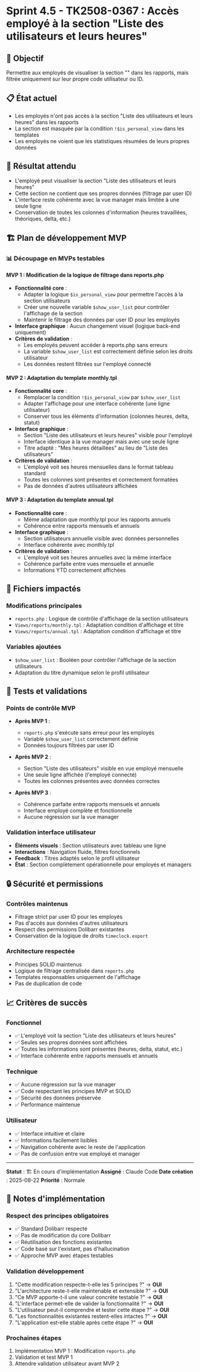 # Sprint 4.5 - TK2508-0367 : Accès employé à la section "Liste des utilisateurs et leurs heures"

## 🎯 Objectif
Permettre aux employés de visualiser la section "<!-- Liste des utilisateurs et leurs heures -->" dans les rapports, mais filtrée uniquement sur leur propre code utilisateur ou ID.

## 📋 État actuel
- Les employés n'ont pas accès à la section "Liste des utilisateurs et leurs heures" dans les rapports
- La section est masquée par la condition `!$is_personal_view` dans les templates
- Les employés ne voient que les statistiques résumées de leurs propres données

## 🎯 Résultat attendu
- L'employé peut visualiser la section "Liste des utilisateurs et leurs heures"
- Cette section ne contient que ses propres données (filtrage par user ID)
- L'interface reste cohérente avec la vue manager mais limitée à une seule ligne
- Conservation de toutes les colonnes d'information (heures travaillées, théoriques, delta, etc.)

## 🏗️ Plan de développement MVP

### 📊 Découpage en MVPs testables

#### **MVP 1 : Modification de la logique de filtrage dans reports.php**
- **Fonctionnalité core** : 
  - Adapter la logique `$is_personal_view` pour permettre l'accès à la section utilisateurs
  - Créer une nouvelle variable `$show_user_list` pour contrôler l'affichage de la section
  - Maintenir le filtrage des données par user ID pour les employés
- **Interface graphique** : Aucun changement visuel (logique back-end uniquement)
- **Critères de validation** : 
  - Les employés peuvent accéder à reports.php sans erreurs
  - La variable `$show_user_list` est correctement définie selon les droits utilisateur
  - Les données restent filtrées sur l'employé connecté

#### **MVP 2 : Adaptation du template monthly.tpl**
- **Fonctionnalité core** :
  - Remplacer la condition `!$is_personal_view` par `$show_user_list` 
  - Adapter l'affichage pour une interface cohérente (une ligne utilisateur)
  - Conserver tous les éléments d'information (colonnes heures, delta, statut)
- **Interface graphique** :
  - Section "Liste des utilisateurs et leurs heures" visible pour l'employé
  - Interface identique à la vue manager mais avec une seule ligne
  - Titre adapté : "Mes heures détaillées" au lieu de "Liste des utilisateurs"
- **Critères de validation** :
  - L'employé voit ses heures mensuelles dans le format tableau standard
  - Toutes les colonnes sont présentes et correctement formatées
  - Pas de données d'autres utilisateurs affichées

#### **MVP 3 : Adaptation du template annual.tpl**
- **Fonctionnalité core** :
  - Même adaptation que monthly.tpl pour les rapports annuels
  - Cohérence entre rapports mensuels et annuels
- **Interface graphique** :
  - Section utilisateurs annuelle visible avec données personnelles
  - Interface cohérente avec monthly.tpl
- **Critères de validation** :
  - L'employé voit ses heures annuelles avec la même interface
  - Cohérence parfaite entre vues mensuelle et annuelle
  - Informations YTD correctement affichées

## 📁 Fichiers impactés

### Modifications principales
- `reports.php` : Logique de contrôle d'affichage de la section utilisateurs
- `Views/reports/monthly.tpl` : Adaptation condition d'affichage et titre
- `Views/reports/annual.tpl` : Adaptation condition d'affichage et titre

### Variables ajoutées
- `$show_user_list` : Booléen pour contrôler l'affichage de la section utilisateurs
- Adaptation du titre dynamique selon le profil utilisateur

## 🧪 Tests et validations

### Points de contrôle MVP
- **Après MVP 1** : 
  - `reports.php` s'exécute sans erreur pour les employés
  - Variable `$show_user_list` correctement définie
  - Données toujours filtrées par user ID

- **Après MVP 2** : 
  - Section "Liste des utilisateurs" visible en vue employé mensuelle
  - Une seule ligne affichée (l'employé connecté)
  - Toutes les colonnes présentes avec données correctes

- **Après MVP 3** : 
  - Cohérence parfaite entre rapports mensuels et annuels
  - Interface employé complète et fonctionnelle
  - Aucune régression sur la vue manager

### Validation interface utilisateur
- **Éléments visuels** : Section utilisateurs avec tableau une ligne
- **Interactions** : Navigation fluide, filtres fonctionnels
- **Feedback** : Titres adaptés selon le profil utilisateur
- **État** : Section complètement opérationnelle pour employés et managers

## 🔒 Sécurité et permissions

### Contrôles maintenus
- Filtrage strict par user ID pour les employés
- Pas d'accès aux données d'autres utilisateurs
- Respect des permissions Dolibarr existantes
- Conservation de la logique de droits `timeclock.export`

### Architecture respectée
- Principes SOLID maintenus
- Logique de filtrage centralisée dans `reports.php`
- Templates responsables uniquement de l'affichage
- Pas de duplication de code

## 📈 Critères de succès

### Fonctionnel
- ✅ L'employé voit la section "Liste des utilisateurs et leurs heures"
- ✅ Seules ses propres données sont affichées
- ✅ Toutes les informations sont présentes (heures, delta, statut, etc.)
- ✅ Interface cohérente entre rapports mensuels et annuels

### Technique
- ✅ Aucune régression sur la vue manager
- ✅ Code respectant les principes MVP et SOLID
- ✅ Sécurité des données préservée
- ✅ Performance maintenue

### Utilisateur
- ✅ Interface intuitive et claire
- ✅ Informations facilement lisibles
- ✅ Navigation cohérente avec le reste de l'application
- ✅ Pas de confusion entre vue employé et manager

---

**Statut** : 🏗️ En cours d'implémentation
**Assigné** : Claude Code
**Date création** : 2025-08-22
**Priorité** : Normale

## 📝 Notes d'implémentation

### Respect des principes obligatoires
- ✅ Standard Dolibarr respecté
- ✅ Pas de modification du core Dolibarr
- ✅ Réutilisation des fonctions existantes
- ✅ Code basé sur l'existant, pas d'hallucination
- ✅ Approche MVP avec étapes testables

### Validation développement
1. "Cette modification respecte-t-elle les 5 principes ?" → **OUI**
2. "L'architecture reste-t-elle maintenable et extensible ?" → **OUI**
3. "Ce MVP apporte-t-il une valeur concrète testable ?" → **OUI**
4. "L'interface permet-elle de valider la fonctionnalité ?" → **OUI**
5. "L'utilisateur peut-il comprendre et tester cette étape ?" → **OUI**
6. "Les fonctionnalités existantes restent-elles intactes ?" → **OUI**
7. "L'application est-elle stable après cette étape ?" → **OUI**

### Prochaines étapes
1. Implémentation MVP 1 : Modification `reports.php`
2. Validation et test MVP 1
3. Attendre validation utilisateur avant MVP 2